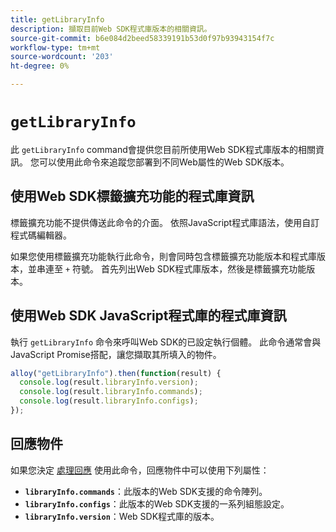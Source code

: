 ```yaml
---
title: getLibraryInfo
description: 擷取目前Web SDK程式庫版本的相關資訊。
source-git-commit: b6e084d2beed58339191b53d0f97b93943154f7c
workflow-type: tm+mt
source-wordcount: '203'
ht-degree: 0%

---
```


# `getLibraryInfo`

此 `getLibraryInfo` command會提供您目前所使用Web SDK程式庫版本的相關資訊。 您可以使用此命令來追蹤您部署到不同Web屬性的Web SDK版本。

## 使用Web SDK標籤擴充功能的程式庫資訊

標籤擴充功能不提供傳送此命令的介面。 依照JavaScript程式庫語法，使用自訂程式碼編輯器。

如果您使用標籤擴充功能執行此命令，則會同時包含標籤擴充功能版本和程式庫版本，並串連至 `+` 符號。 首先列出Web SDK程式庫版本，然後是標籤擴充功能版本。

## 使用Web SDK JavaScript程式庫的程式庫資訊

執行 `getLibraryInfo` 命令來呼叫Web SDK的已設定執行個體。 此命令通常會與JavaScript Promise搭配，讓您擷取其所填入的物件。

```js
alloy("getLibraryInfo").then(function(result) {
  console.log(result.libraryInfo.version);
  console.log(result.libraryInfo.commands);
  console.log(result.libraryInfo.configs);
});
```

## 回應物件

如果您決定 [處理回應](command-responses.md) 使用此命令，回應物件中可以使用下列屬性：

* **`libraryInfo.commands`**：此版本的Web SDK支援的命令陣列。
* **`libraryInfo.configs`**：此版本的Web SDK支援的一系列組態設定。
* **`libraryInfo.version`**：Web SDK程式庫的版本。
